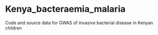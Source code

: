 # Kenya_bacteraemia_malaria
Code and source data for GWAS of invasive bacterial disease in Kenyan children

